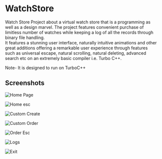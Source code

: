 # WatchStore

Watch Store Project about a virtual watch store that is a programming as well as a design marvel. The project features convenient purchase of limitless number of watches while keeping a log of all the records through binary file handling.  
It features a stunning user interface, naturally intuitive animations and other great additions offering a remarkable user experience through features such as universal escape, natural scrolling, natural deleting, advanced search etc on an extremely basic compiler i.e. Turbo C++.

Note- It is designed to run on TurboC++ 

## Screenshots

![Home Page](https://github.com/yugantarjain/WatchStore/blob/master/Screenshots/Home.png)

![Home esc](https://github.com/yugantarjain/WatchStore/blob/master/Screenshots/HomeEsc.png)

![Custom Create](https://github.com/yugantarjain/WatchStore/blob/master/Screenshots/CustomCreate.png)

![Custom Order](https://github.com/yugantarjain/WatchStore/blob/master/Screenshots/CustomOrder.png)

![Order Esc](https://github.com/yugantarjain/WatchStore/blob/master/Screenshots/OderEsc.png)

![Logs](https://github.com/yugantarjain/WatchStore/blob/master/Screenshots/Logs.png)

![Exit](https://github.com/yugantarjain/WatchStore/blob/master/Screenshots/Exit.png)


